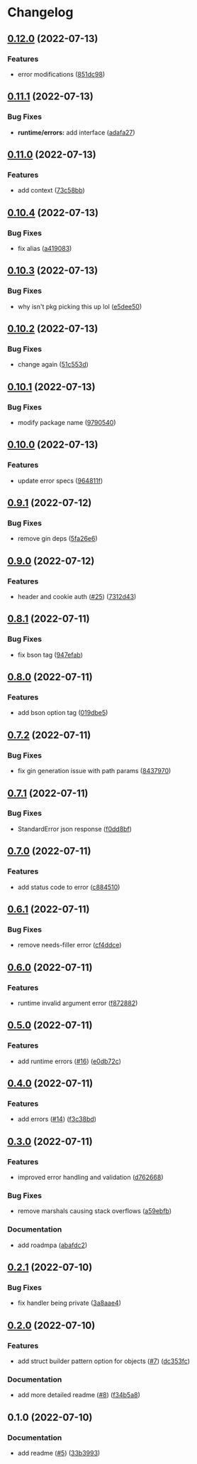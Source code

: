 # Changelog

## [0.12.0](https://github.com/tgs266/rest-gen/compare/v0.11.1...v0.12.0) (2022-07-13)


### Features

* error modifications ([851dc98](https://github.com/tgs266/rest-gen/commit/851dc989a80818266b00c7c96568a1a80ad5a618))

## [0.11.1](https://github.com/tgs266/rest-gen/compare/v0.11.0...v0.11.1) (2022-07-13)


### Bug Fixes

* **runtime/errors:** add interface ([adafa27](https://github.com/tgs266/rest-gen/commit/adafa2771102e05de6f582e8371dd85d3b49a8e1))

## [0.11.0](https://github.com/tgs266/rest-gen/compare/v0.10.4...v0.11.0) (2022-07-13)


### Features

* add context ([73c58bb](https://github.com/tgs266/rest-gen/commit/73c58bb535fb68e43d0db99f9ff72a1ec992df40))

## [0.10.4](https://github.com/tgs266/rest-gen/compare/v0.10.3...v0.10.4) (2022-07-13)


### Bug Fixes

* fix alias ([a419083](https://github.com/tgs266/rest-gen/commit/a4190836d36b351979fc065f57a59f20ee083bcf))

## [0.10.3](https://github.com/tgs266/rest-gen/compare/v0.10.2...v0.10.3) (2022-07-13)


### Bug Fixes

* why isn't pkg picking this up lol ([e5dee50](https://github.com/tgs266/rest-gen/commit/e5dee502da70008c90409944f7582e429c27743c))

## [0.10.2](https://github.com/tgs266/rest-gen/compare/v0.10.1...v0.10.2) (2022-07-13)


### Bug Fixes

* change again ([51c553d](https://github.com/tgs266/rest-gen/commit/51c553d21abd11c059408ef7d764988f6f658da5))

## [0.10.1](https://github.com/tgs266/rest-gen/compare/v0.10.0...v0.10.1) (2022-07-13)


### Bug Fixes

* modify package name ([9790540](https://github.com/tgs266/rest-gen/commit/9790540a588104c0e0887b0fb1471a066977a384))

## [0.10.0](https://github.com/tgs266/rest-gen/compare/v0.9.1...v0.10.0) (2022-07-13)


### Features

* update error specs ([964811f](https://github.com/tgs266/rest-gen/commit/964811fdf6cc90d7dbc7b139d127fa6cc218f312))

## [0.9.1](https://github.com/tgs266/rest-gen/compare/v0.9.0...v0.9.1) (2022-07-12)


### Bug Fixes

* remove gin deps ([5fa26e6](https://github.com/tgs266/rest-gen/commit/5fa26e68315720517bda6d4829f4389cd1a0faec))

## [0.9.0](https://github.com/tgs266/rest-gen/compare/v0.8.1...v0.9.0) (2022-07-12)


### Features

* header and cookie auth ([#25](https://github.com/tgs266/rest-gen/issues/25)) ([7312d43](https://github.com/tgs266/rest-gen/commit/7312d43f19b10e0ee0b799579042282186e91ed1))

## [0.8.1](https://github.com/tgs266/rest-gen/compare/v0.8.0...v0.8.1) (2022-07-11)


### Bug Fixes

* fix bson tag ([947efab](https://github.com/tgs266/rest-gen/commit/947efabf98b9d6d6b2ba0c1d8769873a232e11fd))

## [0.8.0](https://github.com/tgs266/rest-gen/compare/v0.7.2...v0.8.0) (2022-07-11)


### Features

* add bson option tag ([019dbe5](https://github.com/tgs266/rest-gen/commit/019dbe5ec324b630731a69df49993c7a842ffd4b))

## [0.7.2](https://github.com/tgs266/rest-gen/compare/v0.7.1...v0.7.2) (2022-07-11)


### Bug Fixes

* fix gin generation issue with path params ([8437970](https://github.com/tgs266/rest-gen/commit/84379701adc960cda0a2471f5298d570bde7e1d6))

## [0.7.1](https://github.com/tgs266/rest-gen/compare/v0.7.0...v0.7.1) (2022-07-11)


### Bug Fixes

* StandardError json response ([f0dd8bf](https://github.com/tgs266/rest-gen/commit/f0dd8bfdf196a11f9a91a589813aaaf317df73b6))

## [0.7.0](https://github.com/tgs266/rest-gen/compare/v0.6.1...v0.7.0) (2022-07-11)


### Features

* add status code to error ([c884510](https://github.com/tgs266/rest-gen/commit/c8845101706f590bbe7c284dad020d7cd1b3457f))

## [0.6.1](https://github.com/tgs266/rest-gen/compare/v0.6.0...v0.6.1) (2022-07-11)


### Bug Fixes

* remove needs-filler error ([cf4ddce](https://github.com/tgs266/rest-gen/commit/cf4ddce5bcde0793c07577e082a8cf2e246f341c))

## [0.6.0](https://github.com/tgs266/rest-gen/compare/v0.5.0...v0.6.0) (2022-07-11)


### Features

* runtime invalid argument error ([f872882](https://github.com/tgs266/rest-gen/commit/f8728829479bbe1fbbecce38e0b895568307e0f0))

## [0.5.0](https://github.com/tgs266/rest-gen/compare/v0.4.0...v0.5.0) (2022-07-11)


### Features

* add runtime errors ([#16](https://github.com/tgs266/rest-gen/issues/16)) ([e0db72c](https://github.com/tgs266/rest-gen/commit/e0db72c6911766910c434f4ef887245f6fd6744f))

## [0.4.0](https://github.com/tgs266/rest-gen/compare/v0.3.0...v0.4.0) (2022-07-11)


### Features

* add errors ([#14](https://github.com/tgs266/rest-gen/issues/14)) ([f3c38bd](https://github.com/tgs266/rest-gen/commit/f3c38bd0020ef31df9056e2833a4853f1b7918b5))

## [0.3.0](https://github.com/tgs266/rest-gen/compare/v0.2.1...v0.3.0) (2022-07-11)


### Features

* improved error handling and validation ([d762668](https://github.com/tgs266/rest-gen/commit/d7626681aa061cfde118c2f5df654a7759cb4dc1))


### Bug Fixes

* remove marshals causing stack overflows ([a59ebfb](https://github.com/tgs266/rest-gen/commit/a59ebfba56013b2dca7f5698e4b980158f57d32b))


### Documentation

* add roadmpa ([abafdc2](https://github.com/tgs266/rest-gen/commit/abafdc2bd7db6dcc8228d3e8e7f8b592971fbfe3))

## [0.2.1](https://github.com/tgs266/rest-gen/compare/v0.2.0...v0.2.1) (2022-07-10)


### Bug Fixes

* fix handler being private ([3a8aae4](https://github.com/tgs266/rest-gen/commit/3a8aae43dc38cdf509e18e7da06d7a3449a37f6b))

## [0.2.0](https://github.com/tgs266/rest-gen/compare/v0.1.0...v0.2.0) (2022-07-10)


### Features

* add struct builder pattern option for objects ([#7](https://github.com/tgs266/rest-gen/issues/7)) ([dc353fc](https://github.com/tgs266/rest-gen/commit/dc353fcc0be3bc944dd19e40f5d3dbb4c6c061a2))


### Documentation

* add more detailed readme ([#8](https://github.com/tgs266/rest-gen/issues/8)) ([f34b5a8](https://github.com/tgs266/rest-gen/commit/f34b5a8c88270a7c1e9194f193202574091e38e2))

## 0.1.0 (2022-07-10)


### Documentation

* add readme ([#5](https://github.com/tgs266/rest-gen/issues/5)) ([33b3993](https://github.com/tgs266/rest-gen/commit/33b3993657e2c23e474078736671897b6b4f03d6))
